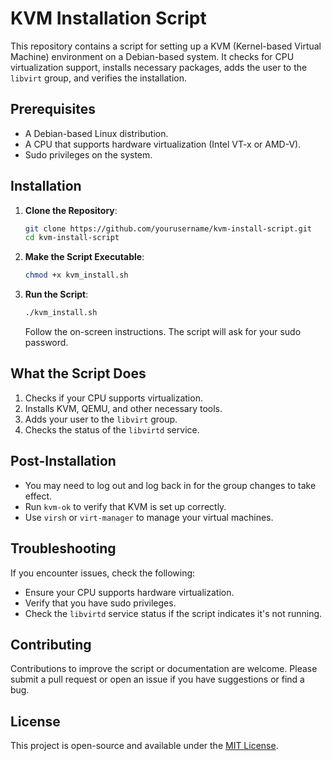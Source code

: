 # KVM Installation Script

This repository contains a script for setting up a KVM (Kernel-based Virtual Machine) environment on a Debian-based system. It checks for CPU virtualization support, installs necessary packages, adds the user to the `libvirt` group, and verifies the installation.

## Prerequisites
- A Debian-based Linux distribution.
- A CPU that supports hardware virtualization (Intel VT-x or AMD-V).
- Sudo privileges on the system.

## Installation
1. **Clone the Repository**:
   ```bash
   git clone https://github.com/yourusername/kvm-install-script.git
   cd kvm-install-script
   ```
2. **Make the Script Executable**:
   ```bash
   chmod +x kvm_install.sh
   ```
3. **Run the Script**:
   ```bash
   ./kvm_install.sh
   ```
   Follow the on-screen instructions. The script will ask for your sudo password.

## What the Script Does
1. Checks if your CPU supports virtualization.
2. Installs KVM, QEMU, and other necessary tools.
3. Adds your user to the `libvirt` group.
4. Checks the status of the `libvirtd` service.

## Post-Installation
- You may need to log out and log back in for the group changes to take effect.
- Run `kvm-ok` to verify that KVM is set up correctly.
- Use `virsh` or `virt-manager` to manage your virtual machines.

## Troubleshooting
If you encounter issues, check the following:
- Ensure your CPU supports hardware virtualization.
- Verify that you have sudo privileges.
- Check the `libvirtd` service status if the script indicates it's not running.

## Contributing
Contributions to improve the script or documentation are welcome. Please submit a pull request or open an issue if you have suggestions or find a bug.

## License
This project is open-source and available under the [MIT License](LICENSE).
